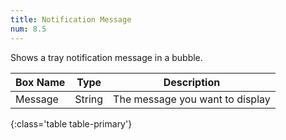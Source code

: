 ```yaml
---
title: Notification Message
num: 8.5
---
```


Shows a tray notification message in a bubble.

| Box Name | Type | Description | 
|-------|--------|--------
|Message|	String|	The message you want to display
{:class='table table-primary'}









